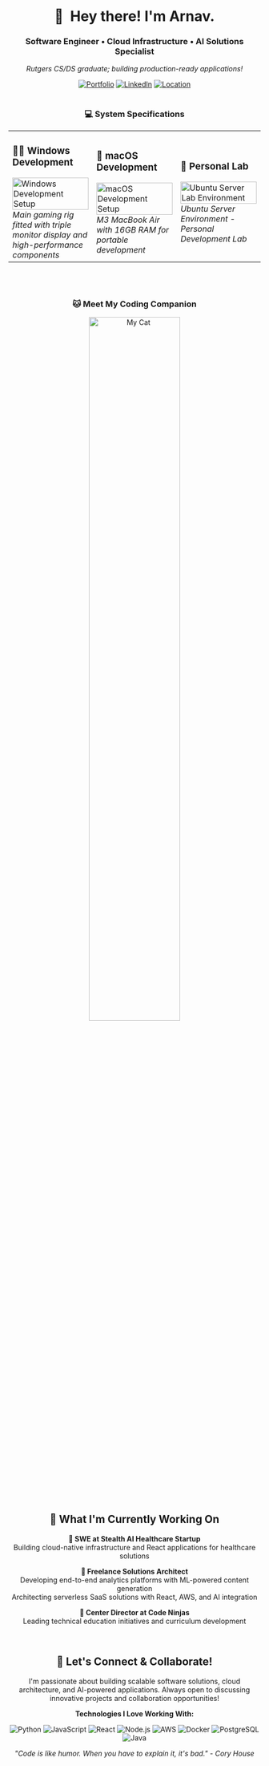 <div align="center">

# 👋‎ ‎ Hey there! I'm Arnav.

### Software Engineer • Cloud Infrastructure • AI Solutions Specialist  
<i>Rutgers CS/DS graduate; building production-ready applications!</i>

[![Portfolio](https://img.shields.io/badge/Portfolio-dashaputra.net-blue?style=for-the-badge&logo=google-chrome&logoColor=white)](https://dashaputra.net)
[![LinkedIn](https://img.shields.io/badge/LinkedIn-dashaputra-0077B5?style=for-the-badge&logo=linkedin&logoColor=white)](https://linkedin.com/in/dashaputra)
[![Location](https://img.shields.io/badge/📍-Princeton,%20NJ-green?style=for-the-badge)](https://maps.google.com/?q=Princeton,NJ)
<br>
<br>

### 💻 System Specifications

<table>
<tr>
<td width="33%">
  
### 👨‍💻 Windows Development  
  
<img src="https://i.imgur.com/8f3TZKs.png" width="100%" alt="Windows Development Setup">  
<i>Main gaming rig fitted with triple monitor display and high-performance components</i>

</td>
<td width="33%">
  
### 🍎 macOS Development  
<img src="https://i.imgur.com/zIqKi48.png" width="100%" alt="macOS Development Setup">  
<i>M3 MacBook Air with 16GB RAM for portable development</i>

</td>
<td width="33%">
  
### 🐧 Personal Lab  
<img src="https://i.imgur.com/TORfk7C.png" width="100%" alt="Ubuntu Server Lab Environment">  
<i>Ubuntu Server Environment - Personal Development Lab</i>

</td>
</tr>
</table>

<br><br>
### 🐱 Meet My Coding Companion
<div align="center">
<img src="https://i.imgur.com/5dOENhx.png" width="60%" style="border-radius: 15px;" alt="My Cat">
</div>

<br>

## 🚀 What I'm Currently Working On

**🏢 SWE at Stealth AI Healthcare Startup**  
Building cloud-native infrastructure and React applications for healthcare solutions  

**💼 Freelance Solutions Architect**  
Developing end-to-end analytics platforms with ML-powered content generation  
Architecting serverless SaaS solutions with React, AWS, and AI integration  

**🥷 Center Director at Code Ninjas**  
Leading technical education initiatives and curriculum development  

<br>

## 🤝 Let's Connect & Collaborate!

I'm passionate about building scalable software solutions, cloud architecture, and AI-powered applications. Always open to discussing innovative projects and collaboration opportunities!

<p align="center"><b>Technologies I Love Working With:</b></p>

<p align="center">
  <img alt="Python" src="https://img.shields.io/badge/-Python-3776AB?style=flat-square&logo=python&logoColor=white">
  <img alt="JavaScript" src="https://img.shields.io/badge/-JavaScript-F7DF1E?style=flat-square&logo=javascript&logoColor=black">
  <img alt="React" src="https://img.shields.io/badge/-React-61DAFB?style=flat-square&logo=react&logoColor=black">
  <img alt="Node.js" src="https://img.shields.io/badge/-Node.js-339933?style=flat-square&logo=nodedotjs&logoColor=white">
  <img alt="AWS" src="https://img.shields.io/badge/-AWS-232F3E?style=flat-square&logo=amazon-aws&logoColor=white">
  <img alt="Docker" src="https://img.shields.io/badge/-Docker-2496ED?style=flat-square&logo=docker&logoColor=white">
  <img alt="PostgreSQL" src="https://img.shields.io/badge/-PostgreSQL-336791?style=flat-square&logo=postgresql&logoColor=white">
  <img alt="Java" src="https://img.shields.io/badge/-Java-007396?style=flat-square&logo=openjdk&logoColor=white">
</p>

<div align="center">
<i>"Code is like humor. When you have to explain it, it's bad." - Cory House</i>
</div>

</div>

